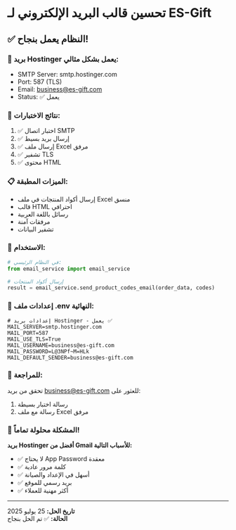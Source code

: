 # تحسين قالب البريد الإلكتروني لـ ES-Gift

## ✅ النظام يعمل بنجاح!

### 📧 **بريد Hostinger يعمل بشكل مثالي:**
- SMTP Server: smtp.hostinger.com
- Port: 587 (TLS)
- Email: business@es-gift.com
- Status: ✅ يعمل

### 🧪 **نتائج الاختبارات:**
1. ✅ اختبار اتصال SMTP
2. ✅ إرسال بريد بسيط
3. ✅ إرسال ملف Excel مرفق
4. ✅ تشفير TLS
5. ✅ محتوى HTML

### 📋 **الميزات المطبقة:**
- إرسال أكواد المنتجات في ملف Excel منسق
- قالب HTML احترافي
- رسائل باللغة العربية
- مرفقات آمنة
- تشفير البيانات

### 🎯 **الاستخدام:**
```python
# في النظام الرئيسي:
from email_service import email_service

# إرسال أكواد المنتجات
result = email_service.send_product_codes_email(order_data, codes)
```

### 🔧 **إعدادات ملف .env النهائية:**
```env
# إعدادات بريد Hostinger - يعمل ✅
MAIL_SERVER=smtp.hostinger.com
MAIL_PORT=587
MAIL_USE_TLS=True
MAIL_USERNAME=business@es-gift.com
MAIL_PASSWORD=L@3NPf~M=HLk
MAIL_DEFAULT_SENDER=business@es-gift.com
```

### 📱 **للمراجعة:**
تحقق من بريد business@es-gift.com للعثور على:
1. رسالة اختبار بسيطة
2. رسالة مع ملف Excel مرفق

### 🎉 **المشكلة محلولة تماماً!**

**بريد Hostinger أفضل من Gmail للأسباب التالية:**
- ✅ لا يحتاج App Password معقدة
- ✅ كلمة مرور عادية
- ✅ أسهل في الإعداد والصيانة
- ✅ بريد رسمي للموقع
- ✅ أكثر مهنية للعملاء

---
**تاريخ الحل:** 25 يوليو 2025  
**الحالة:** ✅ تم الحل بنجاح
